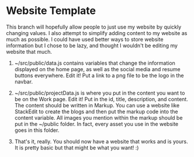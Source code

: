 # Website Template 

This branch will hopefully allow people to just use my website by quickly changing values. I also attempt to simplify adding content to my website as much as possible. I could have used better ways to store website information but I chose to be lazy, and thought I wouldn't be editing my website that much. 

1. ~/src/public/data.js contains variables that change the information displayed on the home page, as well as the social media and resume buttons everywhere. Edit it! Put a link to a png file to be the logo in the navbar. 

2. ~/src/public/projectData.js is where you put in the content you want to be on the Work page. Edit it! Put in the id, title, description, and content. The content should be written in Markup. You can use a website like StackEdit to create the blogs and then put the markup code into the content variable. All images you mention within the markup should be put in the ~/public folder. In fact, every asset you use in the website goes in this folder.

3. That's it, really. You should now have a website that works and is yours. It is pretty basic but that might be what you want! :)
